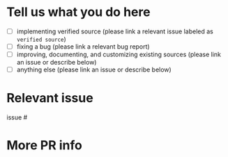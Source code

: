 # Tell us what you do here

- [ ] implementing verified source (please link a relevant issue labeled as `verified source`)
- [ ] fixing a bug (please link a relevant bug report)
- [ ] improving, documenting, and customizing existing sources (please link an issue or describe below)
- [ ] anything else (please link an issue or describe below)

# Relevant issue

issue #

# More PR info
